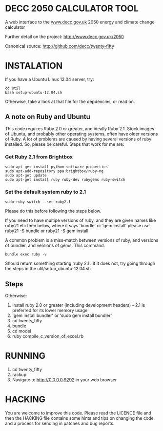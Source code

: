 # DECC 2050 CALCULATOR TOOL

A web interface to the www.decc.gov.uk 2050 energy and climate change calculator

Further detail on the project:
http://www.decc.gov.uk/2050

Canonical source:
http://github.com/decc/twenty-fifty

# INSTALATION

If you have a Ubuntu Linux 12.04 server, try:

    cd util
    bash setup-ubuntu-12.04.sh

Otherwise, take a look at that file for the depdencies, or read on.

## A note on Ruby and Ubuntu

This code requires Ruby 2.0 or greater, and ideally Ruby 2.1. Stock images of Ubuntu, and probably other operating systems, often have older versions of Ruby. A lot of problems are caused by having several versions of ruby installed. So, please be careful. Steps that work for me are:

### Get Ruby 2.1 from Brightbox

    sudo apt-get install python-software-properties
    sudo apt-add-repository ppa:brightbox/ruby-ng
    sudo apt-get update
    sudo apt-get install ruby ruby-dev rubygems ruby-switch

### Set the default system ruby to 2.1

    sudo ruby-switch --set ruby2.1

Please do this before following the steps below.

If you need to have multipe versions of ruby, and they are given names like ruby21 etc then below, where it says 'bundle' or 'gem install' please use ruby21 -S bundle or ruby21 -S gem install 

A common problem is a miss-match between versions of ruby, and versions of bundler, and versions of gems. This command:

    bundle exec ruby -v

Should return something starting 'ruby 2.1'. If it does not, try going through the steps in the util/setup_ubuntu-12.04.sh 

## Steps

Otherwise:
1. Install ruby 2.0 or greater (including development headers) - 2.1 is preferred for its lower memory usage
2. 'gem install bundler' or 'sudo gem install bundler' 
3. cd twenty_fifty
4. bundle
5. cd model
6. ruby compile_c_version_of_excel.rb

# RUNNING

1. cd twenty_fifty
2. rackup
3. Navigate to http://0.0.0.0:9292 in your web browser

# HACKING

You are welcome to improve this code. Please read the LICENCE file and then the HACKING file contains some hints and tips on changing the code and a process for sending in patches and bug reports.
